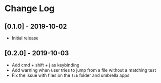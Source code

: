 # Change Log

## [0.1.0] - 2019-10-02
- Initial release

## [0.2.0] - 2019-10-03
- Add cmd + shift + j as keybinding
- Add warning when user tries to jump from a file without a matching test
- Fix the issue with files on the `lib` folder and umbrella apps